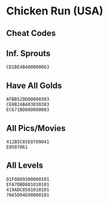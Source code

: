 # Chicken Run (USA)

## Cheat Codes

## Inf. Sprouts

```
CD1BE4B400000063

```

## Have All Golds

```
AFBB52DD00000303
CE0B24B403030303
EC671BD800000003

```

## All Pics/Movies

```
412B5C85E0709041
E0507061

```

## All Levels

```
D1F0809300000101
EFA7DBD801010101
419ADC8501010101
7665D04E00000101

```

